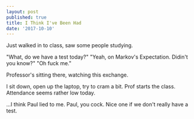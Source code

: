 ```yaml
---
layout: post
published: true
title: I Think I've Been Had
date: '2017-10-10'
---
```

Just walked in to class, saw some people studying.

"What, do we have a test today?"
"Yeah, on Markov's Expectation. Didin't you know?"
"Oh fuck me."

Professor's sitting there, watching this exchange.

I sit down, open up the laptop, try to cram a bit. Prof starts the class. Attendance seems rather low today.

...I think Paul lied to me. Paul, you cock. Nice one if we don't really have a test.